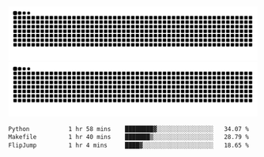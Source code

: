 ![Snake Animation](https://raw.githubusercontent.com/tomhea/tomhea/output/github-contribution-grid-snake-dark.svg#gh-dark-mode-only)
![Snake Animation](https://raw.githubusercontent.com/tomhea/tomhea/output/github-contribution-grid-snake.svg#gh-light-mode-only)

<p></p>

<!--START_SECTION:waka-->

```txt
Python           1 hr 58 mins    ████████▓░░░░░░░░░░░░░░░░   34.07 %
Makefile         1 hr 40 mins    ███████▒░░░░░░░░░░░░░░░░░   28.79 %
FlipJump         1 hr 4 mins     ████▓░░░░░░░░░░░░░░░░░░░░   18.65 %
```

<!--END_SECTION:waka-->
